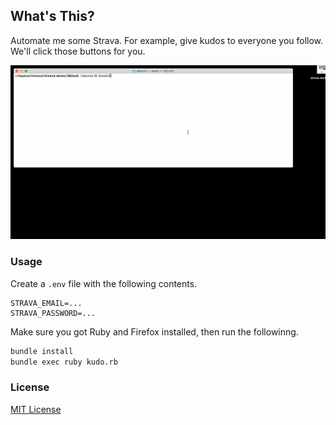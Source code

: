 ## What's This?

Automate me some Strava. For example, give kudos to everyone you follow. We'll click those buttons for you.

![](img/strava-kudos.gif)

### Usage

Create a `.env` file with the following contents.

```
STRAVA_EMAIL=...
STRAVA_PASSWORD=...
```

Make sure you got Ruby and Firefox installed, then run the followinng.

```bash
bundle install
bundle exec ruby kudo.rb
```

### License

[MIT License](LICENSE.md)
